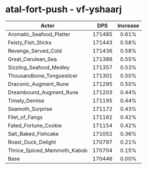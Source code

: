 # atal-fort-push - vf-yshaarj
| Actor | DPS | Increase |
|---|:---:|:---:|
|Aromatic_Seafood_Platter|171485|0.61%|
|Feisty_Fish_Sticks|171443|0.58%|
|Revenge_Served_Cold|171436|0.58%|
|Great_Cerulean_Sea|171386|0.55%|
|Sizzling_Seafood_Medley|171357|0.53%|
|Thousandbone_Tongueslicer|171301|0.50%|
|Draconic_Augment_Rune|171295|0.50%|
|Dreambound_Augment_Rune|171203|0.44%|
|Timely_Demise|171195|0.44%|
|Seamoth_Surprise|171172|0.43%|
|Filet_of_Fangs|171162|0.42%|
|Fated_Fortune_Cookie|171154|0.42%|
|Salt_Baked_Fishcake|171052|0.36%|
|Roast_Duck_Delight|170797|0.21%|
|Thrice_Spiced_Mammoth_Kabob|170704|0.15%|
|Base|170446|0.00%|
